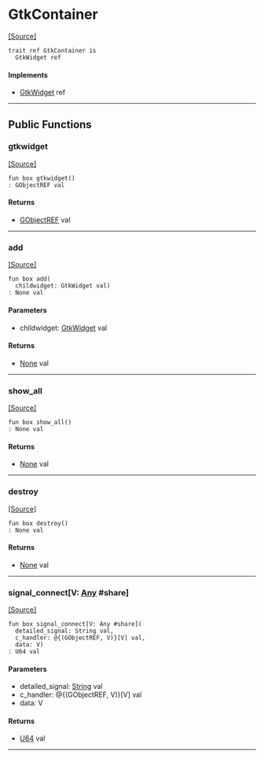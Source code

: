 # GtkContainer
<span class="source-link">[[Source]](src/gtk3/GtkContainer.md#L2)</span>
```pony
trait ref GtkContainer is
  GtkWidget ref
```

#### Implements

* [GtkWidget](gtk3-GtkWidget.md) ref

---

## Public Functions

### gtkwidget
<span class="source-link">[[Source]](src/gtk3/GtkContainer.md#L3)</span>


```pony
fun box gtkwidget()
: GObjectREF val
```

#### Returns

* [GObjectREF](minimal-browser-..-gobject-GObjectREF.md) val

---

### add
<span class="source-link">[[Source]](src/gtk3/GtkContainer.md#L4)</span>


```pony
fun box add(
  childwidget: GtkWidget val)
: None val
```
#### Parameters

*   childwidget: [GtkWidget](gtk3-GtkWidget.md) val

#### Returns

* [None](builtin-None.md) val

---

### show_all
<span class="source-link">[[Source]](src/gtk3/GtkWidget.md#L4)</span>


```pony
fun box show_all()
: None val
```

#### Returns

* [None](builtin-None.md) val

---

### destroy
<span class="source-link">[[Source]](src/gtk3/GtkWidget.md#L7)</span>


```pony
fun box destroy()
: None val
```

#### Returns

* [None](builtin-None.md) val

---

### signal_connect\[V: [Any](builtin-Any.md) #share\]
<span class="source-link">[[Source]](src/gtk3/GtkWidget.md#L10)</span>


```pony
fun box signal_connect[V: Any #share](
  detailed_signal: String val,
  c_handler: @{(GObjectREF, V)}[V] val,
  data: V)
: U64 val
```
#### Parameters

*   detailed_signal: [String](builtin-String.md) val
*   c_handler: @{(GObjectREF, V)}[V] val
*   data: V

#### Returns

* [U64](builtin-U64.md) val

---

